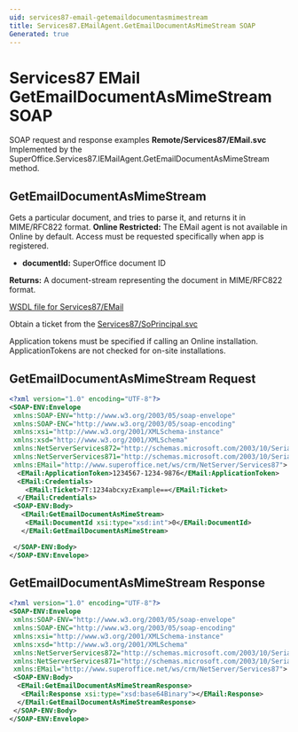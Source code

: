 ```yaml
---
uid: services87-email-getemaildocumentasmimestream
title: Services87.EMailAgent.GetEmailDocumentAsMimeStream SOAP
Generated: true
---
```


# Services87 EMail GetEmailDocumentAsMimeStream SOAP

SOAP request and response examples **Remote/Services87/EMail.svc**
Implemented by the <see cref="M:SuperOffice.Services87.IEMailAgent.GetEmailDocumentAsMimeStream">SuperOffice.Services87.IEMailAgent.GetEmailDocumentAsMimeStream</see> method.

## GetEmailDocumentAsMimeStream

Gets a particular document, and tries to parse it, and returns it in MIME/RFC822 format.
<para /><b>Online Restricted:</b> The EMail agent is not available in Online by default. Access must be requested specifically when app is registered.

* **documentId:** SuperOffice document ID

**Returns:** A document-stream representing the document in MIME/RFC822 format.


[WSDL file for Services87/EMail](../Services87-EMail.md)

Obtain a ticket from the [Services87/SoPrincipal.svc](../SoPrincipal/SoPrincipal.md)

Application tokens must be specified if calling an Online installation. ApplicationTokens are not checked for on-site installations.

## GetEmailDocumentAsMimeStream Request

```xml
<?xml version="1.0" encoding="UTF-8"?>
<SOAP-ENV:Envelope
 xmlns:SOAP-ENV="http://www.w3.org/2003/05/soap-envelope"
 xmlns:SOAP-ENC="http://www.w3.org/2003/05/soap-encoding"
 xmlns:xsi="http://www.w3.org/2001/XMLSchema-instance"
 xmlns:xsd="http://www.w3.org/2001/XMLSchema"
 xmlns:NetServerServices872="http://schemas.microsoft.com/2003/10/Serialization/Arrays"
 xmlns:NetServerServices871="http://schemas.microsoft.com/2003/10/Serialization/"
 xmlns:EMail="http://www.superoffice.net/ws/crm/NetServer/Services87">
  <EMail:ApplicationToken>1234567-1234-9876</EMail:ApplicationToken>
  <EMail:Credentials>
    <EMail:Ticket>7T:1234abcxyzExample==</EMail:Ticket>
  </EMail:Credentials>
 <SOAP-ENV:Body>
   <EMail:GetEmailDocumentAsMimeStream>
    <EMail:DocumentId xsi:type="xsd:int">0</EMail:DocumentId>
   </EMail:GetEmailDocumentAsMimeStream>

 </SOAP-ENV:Body>
</SOAP-ENV:Envelope>

```


## GetEmailDocumentAsMimeStream Response

```xml
<?xml version="1.0" encoding="UTF-8"?>
<SOAP-ENV:Envelope
 xmlns:SOAP-ENV="http://www.w3.org/2003/05/soap-envelope"
 xmlns:SOAP-ENC="http://www.w3.org/2003/05/soap-encoding"
 xmlns:xsi="http://www.w3.org/2001/XMLSchema-instance"
 xmlns:xsd="http://www.w3.org/2001/XMLSchema"
 xmlns:NetServerServices872="http://schemas.microsoft.com/2003/10/Serialization/Arrays"
 xmlns:NetServerServices871="http://schemas.microsoft.com/2003/10/Serialization/"
 xmlns:EMail="http://www.superoffice.net/ws/crm/NetServer/Services87">
 <SOAP-ENV:Body>
  <EMail:GetEmailDocumentAsMimeStreamResponse>
   <EMail:Response xsi:type="xsd:base64Binary"></EMail:Response>
  </EMail:GetEmailDocumentAsMimeStreamResponse>
 </SOAP-ENV:Body>
</SOAP-ENV:Envelope>

```

